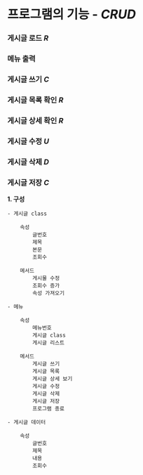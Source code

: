 # 프로그램의 기능 - *CRUD*
### 게시글 로드    *R*
### 메뉴 출력      
### 게시글 쓰기    *C*
### 게시글 목록 확인   *R*
### 게시글 상세 확인   *R*
### 게시글 수정    *U* 
### 게시글 삭제    *D*
### 게시글 저장     *C*

**1. 구성**
    
    - 게시글 class
        
        속성
            글번호
            제목
            본문
            조회수

        메서드
            게시물 수정
            조회수 증가
            속성 가져오기

    - 메뉴
        
        속성
            메뉴번호
            게시글 class
            게시글 리스트

        메서드
            게시글 쓰기
            게시글 목록
            게시글 상세 보기
            게시글 수정
            게시글 삭제
            게시글 저장
            프로그램 종료

    - 게시글 데이터

        속성
            글번호
            제목
            내용
            조회수
        


